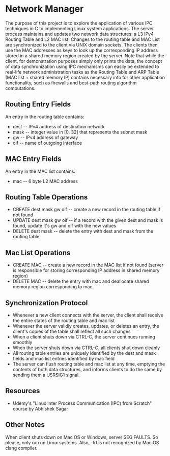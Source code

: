 # Network Manager
The purpose of this project is to explore the application of various IPC techniques in C to implementing Linux system applications. The server process maintains and updates two network data structures: a L3 IPv4 Routing Table and L2 MAC list. Changes to the routing table and MAC List are synchronized to the client via UNIX domain sockets. The clients then use the MAC addresses as keys to look up the corresponding IP address stored in a shared memory region created by the server. Note that while the client, for demonstration purposes simply only prints the data, the concept of data synchronization using IPC mechanisms can easily be extended to real-life network administration tasks as the Routing Table and ARP Table (MAC list + shared memory IP) contains necessary info for other application functionality, such as firewalls and best-path routing algorithm computations. 

## Routing Entry Fields
An entry in the routing table contains:
* dest -- IPv4 address of destination network
* mask -- integer value in [0, 32] that represents the subnet mask
* gw -- IPv4 address of gateway
* oif -- name of outgoing interface

## MAC Entry Fields
An entry in the MAC list contains:
* mac -- 6 byte L2 MAC address

## Routing Table Operations
* CREATE dest mask gw oif -- create a new record in the routing table if not found
* UPDATE dest mask <new>gw <new>oif -- if a record with the given dest and mask is found, update it's
gw and oif with the new values
* DELETE dest mask -- delete the entry with dest and mask from the routing table
  
## Mac List Operations
* CREATE MAC -- create a new record in the MAC list if not found (server is responsible for storing corresponding IP address in shared memory region)
* DELETE MAC -- delete the entry with mac and deallocate shared memory region corresponding to mac

## Synchronization Protocol
* Whenever a new client connects with the server, the client shall receive the entire states of the routing table and mac list
* Whenever the server validly creates, updates, or deletes an entry, the client's copies of the table shall
reflect all such changes
* When a client shuts down via CTRL-C, the server continues running smoothly
* When the server shuts down via CTRL-C, all clients shut down cleanly
* All routing table entries are uniquely identified by the dest and mask fields and mac list entries identified by mac field
* The server can flush routing table and mac list at any time, emptying the contents of both data structures, and informs clients to do the same by sending them a USRSIG1 signal.

## Resources
* Udemy's "Linux Inter Process Communication (IPC) from Scratch" course by Abhishek Sagar

## Other Notes
When client shuts down on Mac OS or Windows, server SEG FAULTS. So please, only run on Linux systems. Also, -lrt is not recognized by Mac OS clang compiler.
